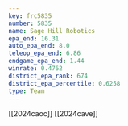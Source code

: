 ```yaml
---
key: frc5835
number: 5835
name: Sage Hill Robotics
epa_end: 16.31
auto_epa_end: 8.0
teleop_epa_end: 6.86
endgame_epa_end: 1.44
winrate: 0.4762
district_epa_rank: 674
district_epa_percentile: 0.6258
type: Team
---
```

[[2024caoc]]
[[2024cave]]
